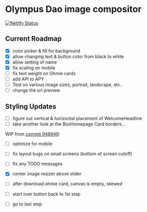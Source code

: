 # Olympus Dao image compositor

[![Netlify Status](https://api.netlify.com/api/v1/badges/92a140a3-d170-4b8f-b19c-30cc2ebf1e90/deploy-status)](https://app.netlify.com/sites/sharp-lichterman-549b48/deploys)

## Current Roadmap

- [x] color picker & fill for background
- [x] allow changing text & button color from black to white
- [x] allow setting of name
- [x] fix scaling on mobile
- [ ] fix text weight on Ohmie cards
- [ ] add API to APY
- [ ] Test on various image sizes, portrait, landscape, etc.
- [ ] change the url preview

## Styling Updates

- [ ] figure out vertical & horizontal placement of WelcomeHeadline
- [ ] take another look at the BoxHomepage Card borders...

WIP from [commit 948949](https://github.com/OlympusDAO/olympus-image-compositor/commit/948949371dac4beefde40e539be44fe23fb78ca1):

- [ ] optimize for mobile
- [ ] fix layout bugs on small screens (bottom of screen cutoff)
- [ ] fix any TODO messages

- [X] center image resizer above slider
- [ ] after download ohmie card, canvas is empty, skewed

- [ ] start over button back to 1st step
- [ ] go to last step